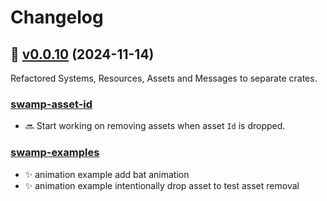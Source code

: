 # Changelog

## 🔖 [v0.0.10](https://github.com/swamp/swamp/releases/tag/v0.0.10) (2024-11-14)

Refactored Systems, Resources, Assets and Messages to separate crates.

### [swamp-asset-id](https://crates.io/crates/swamp-asset-id)

* 🔜 Start working on removing assets when asset `Id` is dropped.

### [swamp-examples](https://crates.io/crates/swamp-examples)

* ✨ animation example add bat animation
* ✨ animation example intentionally drop asset to test asset removal
